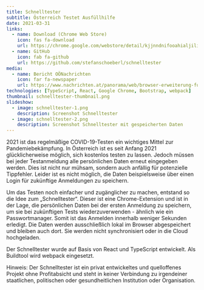 ```yaml
---
title: Schnelltester
subtitle: Österreich Testet Ausfüllhilfe
date: 2021-03-31
links:
  - name: Download (Chrome Web Store)
    icon: fas fa-download
    url: https://chrome.google.com/webstore/detail/kjjnndnifooahialjiligenpnkdfkije
  - name: GitHub
    icon: fab fa-github
    url: https://github.com/stefanschoeberl/schnelltester
media:
  - name: Bericht OÖNachrichten
    icon: far fa-newspaper
    url: https://www.nachrichten.at/panorama/web/browser-erweiterung-fuer-schnellere-anmeldung-zu-corona-tests;art122,3405394
technologies: [TypeScript, React, Google Chrome, Bootstrap, webpack]
thumbnail: schnelltester-thumbnail.png
slideshow:
  - image: schnelltester-1.png 
    description: Screenshot Schnelltester
  - image: schnelltester-2.png
    description: Screenshot Schnelltester mit gespeicherten Daten
---
```


2021 ist das regelmäßige COVID-19-Testen ein wichtiges Mittel zur Pandemiebekämpfung. In Österreich ist es seit Anfang 2021 glücklicherweise möglich, sich kostenlos testen zu lassen. Jedoch müssen bei jeder Testanmeldung alle persönlichen Daten erneut eingegeben werden. Dies ist nicht nur mühsam, sondern auch anfällig für potenzielle Tippfehler. Leider ist es nicht möglich, die Daten beispielsweise über einen Login für zukünftige Anmeldungen zu speichern.

Um das Testen noch einfacher und zugänglicher zu machen, entstand so die Idee zum „Schnelltester“. Dieser ist eine Chrome-Extension und ist in der Lage, die persönlichen Daten bei der ersten Anmeldung zu speichern, um sie bei zukünftigen Tests wiederzuverwenden - ähnlich wie ein Passwortmanager. Somit ist das Anmelden innerhalb weniger Sekunden erledigt. Die Daten werden ausschließlich lokal im Browser abgespeichert und bleiben auch dort. Sie werden nicht synchronisiert oder in die Cloud hochgeladen.

Der Schnelltester wurde auf Basis von React und TypeScript entwickelt. Als Buildtool wird webpack eingesetzt.

Hinweis: Der Schnelltester ist ein privat entwickeltes und quelloffenes Projekt ohne Profitabsicht und steht in keiner Verbindung zu irgendeiner staatlichen, politischen oder gesundheitlichen Institution oder Organisation.
